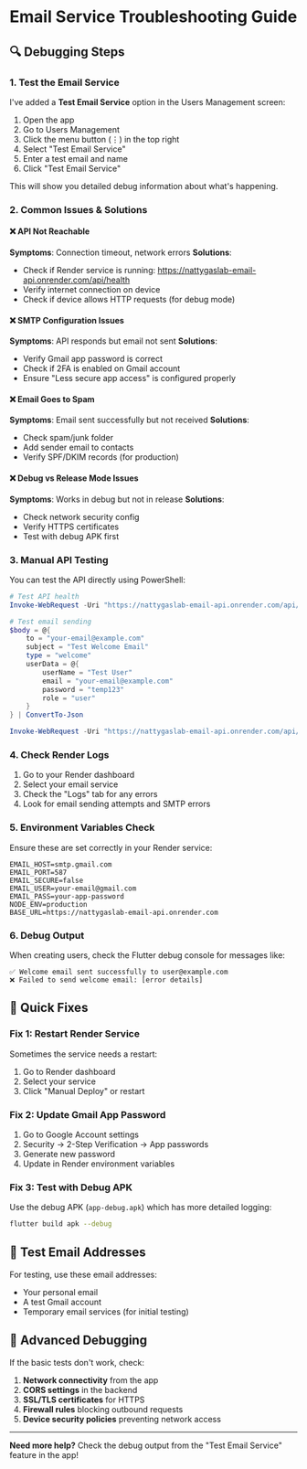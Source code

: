 # Email Service Troubleshooting Guide

## 🔍 Debugging Steps

### 1. **Test the Email Service**
I've added a **Test Email Service** option in the Users Management screen:

1. Open the app
2. Go to Users Management
3. Click the menu button (⋮) in the top right
4. Select "Test Email Service"
5. Enter a test email and name
6. Click "Test Email Service"

This will show you detailed debug information about what's happening.

### 2. **Common Issues & Solutions**

#### ❌ **API Not Reachable**
**Symptoms**: Connection timeout, network errors
**Solutions**:
- Check if Render service is running: https://nattygaslab-email-api.onrender.com/api/health
- Verify internet connection on device
- Check if device allows HTTP requests (for debug mode)

#### ❌ **SMTP Configuration Issues**
**Symptoms**: API responds but email not sent
**Solutions**:
- Verify Gmail app password is correct
- Check if 2FA is enabled on Gmail account
- Ensure "Less secure app access" is configured properly

#### ❌ **Email Goes to Spam**
**Symptoms**: Email sent successfully but not received
**Solutions**:
- Check spam/junk folder
- Add sender email to contacts
- Verify SPF/DKIM records (for production)

#### ❌ **Debug vs Release Mode Issues**
**Symptoms**: Works in debug but not in release
**Solutions**:
- Check network security config
- Verify HTTPS certificates
- Test with debug APK first

### 3. **Manual API Testing**

You can test the API directly using PowerShell:

```powershell
# Test API health
Invoke-WebRequest -Uri "https://nattygaslab-email-api.onrender.com/api/health" -Method GET

# Test email sending
$body = @{
    to = "your-email@example.com"
    subject = "Test Welcome Email"
    type = "welcome"
    userData = @{
        userName = "Test User"
        email = "your-email@example.com"
        password = "temp123"
        role = "user"
    }
} | ConvertTo-Json

Invoke-WebRequest -Uri "https://nattygaslab-email-api.onrender.com/api/send-email" -Method POST -Body $body -ContentType "application/json"
```

### 4. **Check Render Logs**

1. Go to your Render dashboard
2. Select your email service
3. Check the "Logs" tab for any errors
4. Look for email sending attempts and SMTP errors

### 5. **Environment Variables Check**

Ensure these are set correctly in your Render service:

```env
EMAIL_HOST=smtp.gmail.com
EMAIL_PORT=587
EMAIL_SECURE=false
EMAIL_USER=your-email@gmail.com
EMAIL_PASS=your-app-password
NODE_ENV=production
BASE_URL=https://nattygaslab-email-api.onrender.com
```

### 6. **Debug Output**

When creating users, check the Flutter debug console for messages like:

```
✅ Welcome email sent successfully to user@example.com
❌ Failed to send welcome email: [error details]
```

## 🚀 Quick Fixes

### Fix 1: Restart Render Service
Sometimes the service needs a restart:
1. Go to Render dashboard
2. Select your service
3. Click "Manual Deploy" or restart

### Fix 2: Update Gmail App Password
1. Go to Google Account settings
2. Security → 2-Step Verification → App passwords
3. Generate new password
4. Update in Render environment variables

### Fix 3: Test with Debug APK
Use the debug APK (`app-debug.apk`) which has more detailed logging:
```bash
flutter build apk --debug
```

## 📧 Test Email Addresses

For testing, use these email addresses:
- Your personal email
- A test Gmail account
- Temporary email services (for initial testing)

## 🔧 Advanced Debugging

If the basic tests don't work, check:

1. **Network connectivity** from the app
2. **CORS settings** in the backend
3. **SSL/TLS certificates** for HTTPS
4. **Firewall rules** blocking outbound requests
5. **Device security policies** preventing network access

---

**Need more help?** Check the debug output from the "Test Email Service" feature in the app!